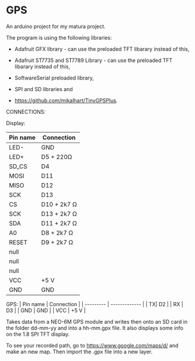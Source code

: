 # GPS
An arduino project for my matura project.

The program is using the following libraries:

- Adafruit GFX library - can use the preloaded TFT libarary instead of this,

- Adafruit ST7735 and ST7789 Library - can use the preloaded TFT libarary instead of this,

- SoftwareSerial preloaded library,

- SPI and SD libraries and

- https://github.com/mikalhart/TinyGPSPlus.


CONNECTIONS:

Display:

| Pin name  | Connection |
| --------- | ------------- |
| LED-  | GND  |
|  LED+  | D5 + 220Ω |
|   SD_CS | D4   |
|   MOSI  | D11   |
|   MISO  | D12   |
|   SCK   | D13   |
|   CS    | D10 + 2k7 Ω|
|   SCK   | D13 + 2k7 Ω |
|   SDA   | D11 + 2k7 Ω |
|   A0    | D8  + 2k7 Ω |
|   RESET | D9  + 2k7 Ω |
|   null |   |
|   null |   |
|   null |   |
|   VCC   | +5 V   |
|   GND   | GND   |

GPS:
| Pin name  | Connection |
| --------- | ------------- |
| TX| D2 |
| RX | D3 |
| GND  | GND |
| VCC | +5 V |


Takes data from a NEO-6M GPS module and writes then onto an SD card in the folder dd-mm-yy and into a hh-mm.gpx file.
It also displays some info on the 1.8 SPI TFT display.

To see your recorded path, go to https://www.google.com/maps/d/ and make an new map. Then import the .gpx file into a new layer.
